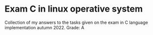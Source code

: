 # Exam C in linux operative system

Collection of my answers to the tasks given on the exam in C language implementation autumn 2022. 
Grade: A
